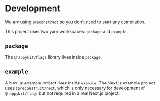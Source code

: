 # Development

We are using [`preconstruct`](https://preconstruct.tools/) so you don't need to start any compilation.

This project uses two yarn workspaces: `package` and `example`.

## `package`

The `@happykit/flags` library lives inside `package`.

## `example`

A Next.js example project lives inside `example`. The Next.js example project uses `@preconstruct/next`, which is only necessary for development of `@happykit/flags` but not required in a real Next.js project.


